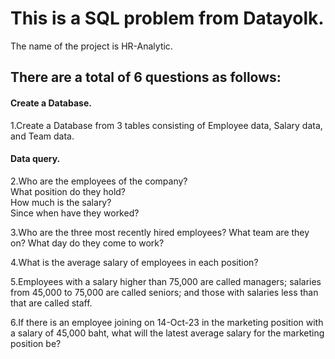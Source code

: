 # This is a SQL problem from Datayolk.
The name of the project is HR-Analytic.

## There are a total of 6 questions as follows:
  #### Create a Database.
  1.Create a Database from 3 tables consisting of Employee data, Salary data, and Team data.
  #### Data query.
  2.Who are the employees of the company?   
    What position do they hold?   
    How much is the salary?   
    Since when have they worked?  
      
  3.Who are the three most recently hired employees? What team are they on? What day do they come to work?  
    
  4.What is the average salary of employees in each position?  
    
  5.Employees with a salary higher than 75,000 are called managers; salaries from 45,000 to 75,000 are called seniors; and those with salaries less than that are called staff.  
    
  6.If there is an employee joining on 14-Oct-23 in the marketing position with a salary of 45,000 baht, what will the latest average salary for the marketing position be?  
